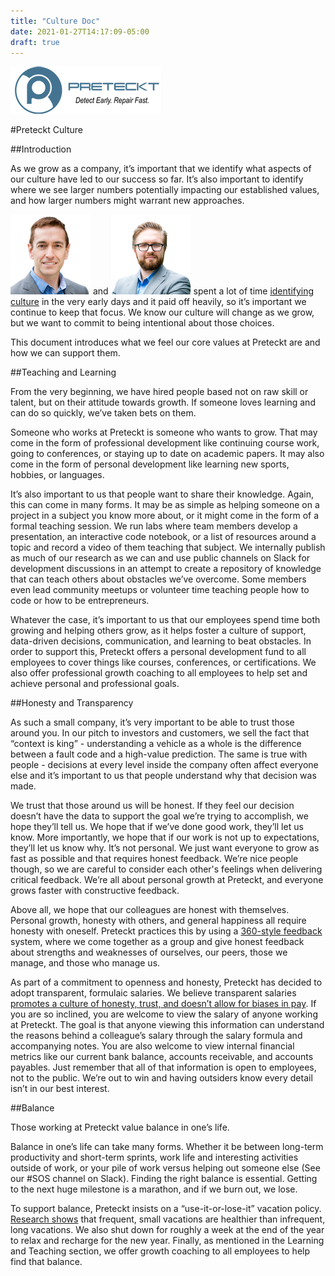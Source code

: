 ```yaml
---
title: "Culture Doc"
date: 2021-01-27T14:17:09-05:00
draft: true
---
```


<!--Image Link-->
[![Preteckt Logo](preteckt_logo.png)](https://www.preteckt.com/ "https://www.preteckt.com/")

#Preteckt Culture

##Introduction

As we grow as a company, it’s important that we identify what aspects of 
our culture have led to our success so far. It’s also important to identify 
where we see larger numbers potentially impacting our established values, 
and how larger numbers might warrant new approaches.
<!--Links-->
[![Ken](ken_sills.png)](https://www.linkedin.com/in/kensills/ "https://www.linkedin.com/in/kensills/")
and 
[![Sasha](sasha_kucharczyk.png)](https://www.linkedin.com/in/skucharczyk/ "https://www.linkedin.com/in/skucharczyk/") 
spent a lot of time 
[identifying culture](https://www.linkedin.com/pulse/3-ingredients-successful-hire-ken-sills/ "3 Ingredients for a Successful Hire") 
in the very early days and it paid off heavily, so it’s important we 
continue to keep that focus. We know our culture will change as we grow, 
but we want to commit to being intentional about those choices.

This document introduces what we feel our core values at Preteckt 
are and how we can support them.

##Teaching and Learning

From the very beginning, we have hired people based not on raw skill or talent, 
but on their attitude towards growth. If someone loves learning and can do so 
quickly, we’ve taken bets on them. 

Someone who works at Preteckt is someone who wants to grow. That may come in the 
form of professional development like continuing course work, going to conferences, 
or staying up to date on academic papers. It may also come in the form of personal 
development like learning new sports, hobbies, or languages.

It’s also important to us that people want to share their knowledge. 
Again, this can come in many forms. It may be as simple as helping someone 
on a project in a subject you know more about, or it might come in the form 
of a formal teaching session. We run labs where team members develop a presentation, 
an interactive code notebook, or a list of resources around a topic and record a 
video of them teaching that subject. We internally publish as much of our research 
as we can and use public channels on Slack for development discussions in an 
attempt to create a repository of knowledge that can teach others about 
obstacles we’ve overcome. Some members even lead community meetups or 
volunteer time teaching people how to code or how to be entrepreneurs.

Whatever the case, it’s important to us that our employees spend time both 
growing and helping others grow, as it helps foster a culture of support, 
data-driven decisions, communication, and learning to beat obstacles. In order 
to support this, Preteckt offers a personal development fund to all employees to 
cover things like courses, conferences, or certifications. We also offer 
professional growth coaching to all employees to help set and achieve personal 
and professional goals.


##Honesty and Transparency

As such a small company, it’s very important to be able to trust those around you. 
In our pitch to investors and customers, we sell the fact that “context is king” - 
understanding a vehicle as a whole is the difference between a fault code and a 
high-value prediction. The same is true with people - decisions at every level 
inside the company often affect everyone else and it’s important to us that 
people understand why that decision was made.

We trust that those around us will be honest. If they feel our decision doesn’t 
have the data to support the goal we’re trying to accomplish, we hope they’ll 
tell us. We hope that if we’ve done good work, they’ll let us know. 
More importantly, we hope that if our work is not up to expectations, they’ll 
let us know why. It’s not personal. We just want everyone to grow as fast as 
possible and that requires honest feedback. We’re nice people though, so we 
are careful to consider each other's feelings when delivering critical feedback. 
We’re all about personal growth at Preteckt, and everyone grows faster with 
constructive feedback.

Above all, we hope that our colleagues are honest with themselves. Personal growth, 
honesty with others, and general happiness all require honesty with oneself. 
Preteckt practices this by using a <!--Links-->
[360-style feedback](https://en.wikipedia.org/wiki/360-degree_feedback "360-degree feedback")
system, where we come together as a group and give honest feedback about strengths and weaknesses of ourselves, our peers, those we manage, and those who manage us.

As part of a commitment to openness and honesty, Preteckt has decided to adopt 
transparent, formulaic salaries. We believe transparent salaries <!--Links-->
[promotes a culture of honesty, trust, and doesn’t allow for biases in pay](https://techcrunch.com/2015/03/21/why-an-open-salary-policy-always-beats-secrecy/ "Why An Open Salary Policy Always Beats Secrecy").
If you are so inclined, you are welcome to view the salary of anyone working at 
Preteckt. The goal is that anyone viewing this information can understand 
the reasons behind a colleague’s salary through the salary formula and 
accompanying notes. You are also welcome to view internal financial metrics like 
our current bank balance, accounts receivable, and accounts payables. Just 
remember that all of that information is open to employees, not to the public. 
We’re out to win and having outsiders know every detail isn’t in our best interest.

##Balance

Those working at Preteckt value balance in one’s life.

Balance in one’s life can take many forms. Whether it be between long-term 
productivity and short-term sprints, work life and interesting activities 
outside of work, or your pile of work versus helping out someone else 
(See our #SOS channel on Slack). Finding the right balance is essential. 
Getting to the next huge milestone is a marathon, and if we burn out, we lose.

To support balance, Preteckt insists on a “use-it-or-lose-it” 
vacation policy. <!--Links-->
[Research shows](https://www.healthytravelblog.com/2015/08/06/whats-better-for-you-long-or-short-vacations/ "WHAT’S BETTER FOR YOU: LONG OR SHORT VACATIONS?") 
that frequent, small vacations are healthier than infrequent, 
long vacations. We also shut down for roughly a week at the end of the year 
to relax and recharge for the new year. Finally, as mentioned in the Learning 
and Teaching section, we offer growth coaching to all employees to help find 
that balance.

